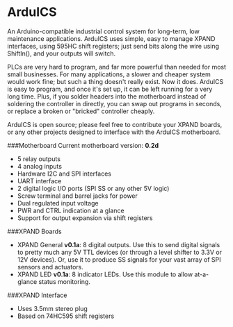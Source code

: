 ArduICS
=======
An Arduino-compatible industrial control system for long-term, low maintenance applications. ArduICS uses simple, easy to manage XPAND interfaces, using 595HC shift registers; just send bits along the wire using ShiftIn(), and your outputs will switch.

PLCs are very hard to program, and far more powerful than needed for most small businesses. For many applications, a slower and cheaper system would work fine; but such a thing doesn't really exist. Now it does. ArduICS is easy to program, and once it's set up, it can be left running for a very long time. Plus, if you solder headers into the motherboard instead of soldering the controller in directly, you can swap out programs in seconds, or replace a broken or "bricked" controller cheaply.

ArduICS is open source; please feel free to contribute your XPAND boards, or any other projects designed to interface with the ArduICS motherboard.

###Motherboard
Current motherboard version: **0.2d**
* 5 relay outputs
* 4 analog inputs
* Hardware I2C and SPI interfaces
* UART interface
* 2 digital logic I/O ports (SPI SS or any other 5V logic)
* Screw terminal and barrel jacks for power
* Dual regulated input voltage
* PWR and CTRL indication at a glance
* Support for output expansion via shift registers


###XPAND Boards
* XPAND General **v0.1a**: 8 digital outputs. Use this to send digital signals to pretty much any 5V TTL devices (or through a level shifter to 3.3V or 12V devices). Or, use it to produce SS signals for your vast array of SPI sensors and actuators.
* XPAND LED **v0.1a**: 8 indicator LEDs. Use this module to allow at-a-glance status monitoring.

###XPAND Interface
* Uses 3.5mm stereo plug
* Based on 74HC595 shift registers